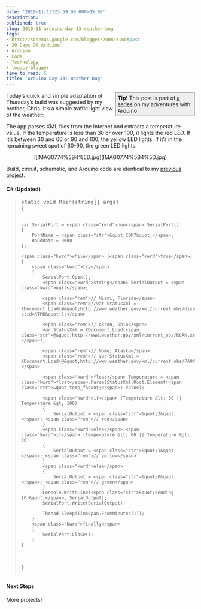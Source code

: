 ```yaml
---
date: '2010-11-13T23:59:00.000-05:00'
description: ''
published: true
slug: 2010-11-arduino-day-13-weather-bug
tags:
- http://schemas.google.com/blogger/2008/kind#post
- 30 Days Of Arduino
- Arduino
- Code
- Technology
- legacy-blogger
time_to_read: 5
title: 'Arduino Day 13: Weather Bug'
---
```


<div style="border-bottom: #888 1px solid; border-left: #888 1px solid; padding-bottom: 5px; background-color: #eee; margin: 0px auto; padding-left: 5px; width: 200px; padding-right: 5px; float: right; border-top: #888 1px solid; border-right: #888 1px solid; padding-top: 5px;"><strong>Tip!</strong> This post is part of <a href="http://blog.wassupy.com/search/label/30%20Days%20Of%20Arduino">a series</a> on my adventures with Arduino</div>
<p>Today’s quick and simple adaptation of Thursday’s build was suggested by my brother, Chris. It’s a simple traffic light view of the weather:</p>
<p>The app parses XML files from the Internet and extracts a temperature value. If the temperature is less than 30 or over 100, it lights the red LED. If it’s between 30 and 60 or 90 and 100, the yellow LED lights. If it’s in the remaining sweet spot of 60-90, the green LED lights.</p>  <p align="center">![IMAG0774%5B4%5D.jpg](IMAG0774%5B4%5D.jpg)</p>
<p>Build, circuit, schematic, and Arduino code are identical to my <a href="../2010/2010-11-arduino-day-11-extreme-feedback-for.html" target="_blank">previous project</a>.</p>  <h4>C# (Updated)</h4>
<blockquote>   <pre class="csharpcode"><span class="kwrd">static</span> <span class="kwrd">void</span> Main(<span class="kwrd">string</span>[] args)
{

    var SerialPort = <span class="kwrd">new</span> SerialPort()
    {
        PortName = <span class="str">&quot;COM7&quot;</span>,
        BaudRate = 9600
    };

    <span class="kwrd">while</span> (<span class="kwrd">true</span>)
    {
        <span class="kwrd">try</span>
        {
            SerialPort.Open();
            <span class="kwrd">string</span> SerialOutput = <span class="kwrd">null</span>;

            <span class="rem">// Miami, Florida</span>
            <span class="rem">//var StatusXml = XDocument.Load(@&quot;http://www.weather.gov/xml/current_obs/display.php?stid=KTMB&quot;);</span>

            <span class="rem">// Akron, Ohio</span>
            var StatusXml = XDocument.Load(<span class="str">@&quot;http://www.weather.gov/xml/current_obs/KCAK.xml&quot;</span>);

            <span class="rem">// Nome, Alaska</span>
            <span class="rem">// var StatusXml = XDocument.Load(@&quot;http://www.weather.gov/xml/current_obs/PAOM.xml&quot;);</span>

            <span class="kwrd">float</span> Temperature = <span class="kwrd">float</span>.Parse(StatusXml.Root.Element(<span class="str">&quot;temp_f&quot;</span>).Value);

            <span class="kwrd">if</span> (Temperature &lt; 30 || Temperature &gt; 100)
            {
                SerialOutput = <span class="str">&quot;2&quot;</span>; <span class="rem">// red</span>
            }
            <span class="kwrd">else</span> <span class="kwrd">if</span> (Temperature &lt; 60 || Temperature &gt; 90)
            {
                SerialOutput = <span class="str">&quot;1&quot;</span>; <span class="rem">// yellow</span>
            }
            <span class="kwrd">else</span>
            {
                SerialOutput = <span class="str">&quot;0&quot;</span>; <span class="rem">// green</span>
            }
            Console.WriteLine(<span class="str">&quot;Sending {0}&quot;</span>, SerialOutput);
            SerialPort.Write(SerialOutput);

            Thread.Sleep(TimeSpan.FromMinutes(1));
        }
        <span class="kwrd">finally</span>
        {
            SerialPort.Close();
        }
    }
}</pre>
</blockquote>

<h4>Next Steps</h4>

<p>More projects!</p>